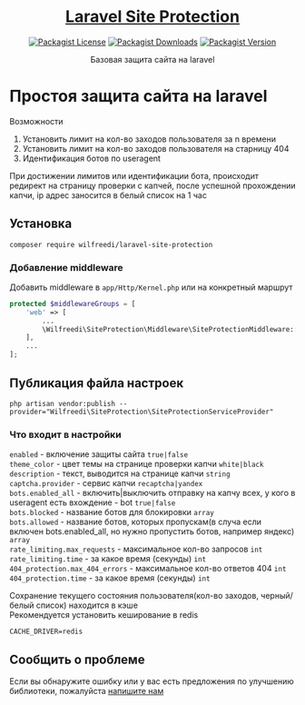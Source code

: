 <h1 align="center">
  <a href="https://github.com/wilfreedi/laravel-site-protection">
    Laravel Site Protection
  </a>
</h1>
<p align="center">
  <a href="LICENSE"><img alt="Packagist License" src="https://img.shields.io/packagist/l/wilfreedi/laravel-site-protection"></a>
  <a href="https://packagist.org/packages/wilfreedi/laravel-site-protection"><img alt="Packagist Downloads" src="https://img.shields.io/packagist/dt/wilfreedi/laravel-site-protection"></a>
  <a href="https://packagist.org/packages/wilfreedi/laravel-site-protectioni"><img alt="Packagist Version" src="https://img.shields.io/packagist/v/wilfreedi/laravel-site-protection"></a>
</p>
<p align="center">
Базовая защита сайта на laravel
</p>

# Простоя защита сайта на laravel 

Возможности
1) Установить лимит на кол-во заходов пользователя за n времени
2) Установить лимит на кол-во заходов пользователя на старницу 404
3) Идентификация ботов по useragent  

При достижении лимитов или идентификации бота, происходит редирект на страницу проверки с капчей, после успешной прохождении капчи, ip адрес заносится в белый список на 1 час

## Установка

```composer require wilfreedi/laravel-site-protection```

### Добавление middleware

Добавить middleware в `app/Http/Kernel.php` или на конкретный маршрут

```php
protected $middlewareGroups = [
    'web' => [
        ...
        \Wilfreedi\SiteProtection\Middleware\SiteProtectionMiddleware::class
    ],
    ...
];
```

## Публикация файла настроек

``php artisan vendor:publish --provider="Wilfreedi\SiteProtection\SiteProtectionServiceProvider"``

### Что входит в настройки

`enabled` - включение защиты сайта `true|false`  
`theme_color` - цвет темы на странице проверки капчи `white|black`  
`description` - текст, выводится на странице капчи `string`  
`captcha.provider` - сервис капчи `recaptcha|yandex`  
`bots.enabled_all` - включить|выключить отправку на капчу всех, у кого в useragent есть вхождение - bot `true|false`  
`bots.blocked` - название ботов для блокировки `array`  
`bots.allowed` - название ботов, которых пропускам(в случа если включен bots.enabled_all, но нужно пропустить ботов, например яндекс) `array`  
`rate_limiting.max_requests` - максимальное кол-во запросов `int`  
`rate_limiting.time` - за какое время (секунды) `int`  
`404_protection.max_404_errors` - максимальное кол-во ответов 404 `int`  
`404_protection.time` - за какое время (секунды) `int`  

Сохранение текущего состояния пользователя(кол-во заходов, черный/белый список) находится в кэше  
Рекомендуется установить кеширование в redis

```
CACHE_DRIVER=redis
```

## Сообщить о проблеме

Если вы обнаружите ошибку или у вас есть предложения по улучшению библиотеки,
пожалуйста [напишите нам](https://github.com/wilfreedi/laravel-site-protection/issues/new/choose)